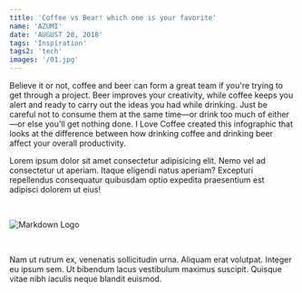 ```yaml
---
title: 'Coffee vs Bear! which one is your favorite'
name: 'AZUMI'
date: 'AUGUST 28, 2018'
tags: 'Inspiration'
tags2: 'tech'
images: '/01.jpg'
---
```


Believe it or not, coffee and beer can form a great team if you're trying to get through a project. Beer improves your creativity, while coffee keeps you alert and ready to carry out the ideas you had while drinking. Just be careful not to consume them at the same time—or drink too much of either—or else you'll get nothing done. I Love Coffee created this infographic that looks at the difference between how drinking coffee and drinking beer affect your overall productivity.
<br>

Lorem ipsum dolor sit amet consectetur adipisicing elit. Nemo vel ad consectetur ut aperiam. Itaque eligendi natus aperiam? Excepturi repellendus consequatur quibusdam optio expedita praesentium est adipisci dolorem ut eius!

<br>

![Markdown Logo](/01.jpg)

<br>

Nam ut rutrum ex, venenatis sollicitudin urna. Aliquam erat volutpat. Integer eu ipsum sem. Ut bibendum lacus vestibulum maximus suscipit. Quisque vitae nibh iaculis neque blandit euismod.